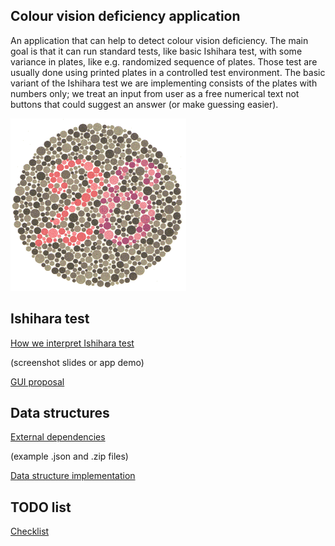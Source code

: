 ## Colour vision deficiency application ##
An application that can help to detect colour vision deficiency. The main goal is that it can run standard tests, like basic Ishihara test, with some variance in plates, like e.g. randomized sequence of plates. Those test are usually done using printed plates in a controlled test environment. The basic variant of the Ishihara test we are implementing consists of the plates with numbers only; we treat an input from user as a free numerical text not buttons that could suggest an answer (or make guessing easier). 

![example_plate](https://github.com/tomme87/imt3673-project-wiki/blob/master/16.gif)


## Ishihara test ##

[How we interpret Ishihara test](https://github.com/tomme87/Colour-Vision-Deficiency-Test/blob/master/docs/Ishihara%20test%20intrpretation.md)

(screenshot slides or app demo)

[GUI proposal](https://github.com/tomme87/Colour-Vision-Deficiency-Test/blob/master/docs/GUI.md)

## Data structures ##
[External dependencies](https://github.com/tomme87/Colour-Vision-Deficiency-Test/blob/master/docs/External%20dependencies.md)

(example .json and .zip files)

[Data structure implementation](https://github.com/tomme87/Colour-Vision-Deficiency-Test/blob/master/docs/Implementation.md)

## TODO list ##
[Checklist](https://github.com/tomme87/Colour-Vision-Deficiency-Test/blob/master/docs/checklist.md)
